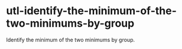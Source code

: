 # utl-identify-the-minimum-of-the-two-minimums-by-group
Identify the minimum of the two minimums by group.

